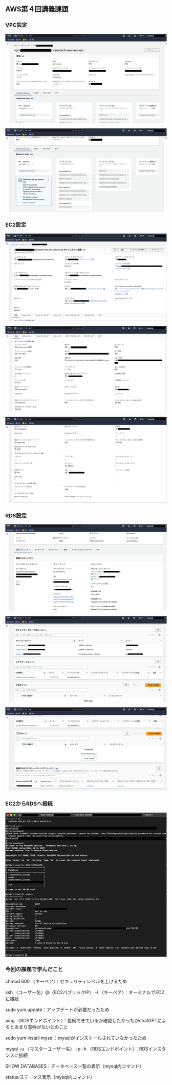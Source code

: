 ## AWS第４回講義課題

### VPC設定

![1VPC](./images/1VPC.png)

![2VPC](./images/2VPC.png)

### EC2設定

![3EC2](./images/3EC2.png)

![4EC2](./images/4EC2.png)

![5EC2](./images/5EC2.png)

### RDS設定

![6RDS](./images/6RDS.png)

![7RDS](./images/7RDS.png)

![8RDS](./images/8RDS.png)

### EC2からRDSへ接続

![9EC2-RDS](./images/9EC2-RDS.png)

### 今回の課題で学んだこと

chmod 600 〈キーペア〉：セキュリティレベルを上げるため

ssh 〈ユーザー名〉@〈EC2パブリックIP〉 -i 〈キーペア〉：ターミナルでEC2に接続

sudo yum update：アップデートが必要だったため

ping 〈RDSエンドポイント〉：接続できているか確認したかったがchatGPTによるとあまり意味がないとのこと

sudo yum install mysql：mysqlがインストールされていなかったため

mysql -u 〈マスターユーザー名〉 -p -h 〈RDSエンドポイント〉：RDSインスタンスに接続

SHOW DATABASES：データベース一覧の表示（mysql内コマンド）

status:ステータス表示（mysql内コマンド）



